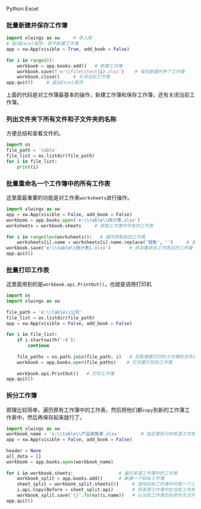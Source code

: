 Python Excel
<a name="Vedf2"></a>
### 批量新建并保存工作簿
```python
import xlwings as xw     # 导入库
# 启动Excel程序，但不新建工作簿
app = xw.App(visible = True, add_book = False)
  
for i in range(6):
    workbook = app.books.add()   # 新建工作簿
    workbook.save(f'e:\\file\\test{i}.xlsx')    # 保存新建的多个工作簿
    workbook.close()     # 关闭当前工作簿
app.quit()     # 退出Excel程序
```
上面的代码是对工作簿最基本的操作，新建工作簿和保存工作簿，还有关闭当前工作簿。
<a name="vjkiS"></a>
### 列出文件夹下所有文件和子文件夹的名称
方便总结和查看文件的。
```python
import os
file_path = 'table'
file_list = os.listdir(file_path)
for i in file_list:
    print(i)
```
<a name="DfaNg"></a>
### 批量重命名一个工作簿中的所有工作表
这里面最重要的功能是对工作表`worksheets`进行操作。
```python
import xlwings as xw
app = xw.App(visible = False, add_book = False)
workbook = app.books.open('e:\\table\\统计表.xlsx')
worksheets = workbook.sheets     # 获取工作簿中所有的工作表
  
for i in range(len(worksheets)):   # 遍历获取到的工作表
    worksheets[i].name = worksheets[i].name.replace('销售', '')     # 重命名工作表
workbook.save('e:\\table\\统计表1.xlsx')       # 另存重命名工作表后的工作簿
app.quit()
```
<a name="PTKmu"></a>
### 批量打印工作表
这里面用到的是`workbook.api.PrintOut()`，也就是调用打印机
```python
import os
import xlwings as xw
  
file_path = 'e:\\table\\公司'
file_list = os.listdir(file_path)
app = xw.App(visible = False, add_book = False)
  
for i in file_list:
    if i.startswith('~$'):
        continue
         
    file_paths = os.path.join(file_path, i)   # 获取需要打印的工作簿的文件路径
    workbook = app.books.open(file_paths)    # 打开要打印的工作簿
     
    workbook.api.PrintOut()   # 打印工作簿
app.quit()
```
<a name="Nq5OG"></a>
### 拆分工作簿
原理比较简单，遍历原有工作簿中的工作表，然后把他们都`copy`到新的工作簿工作表中，然后再保存起来就行了。
```python
import xlwings as xw
workbook_name = 'e:\\table\\产品销售表.xlsx'        # 指定要拆分的来源工作簿
app = xw.App(visible = False, add_book = False)
  
header = None   
all_data = []  
workbook = app.books.open(workbook_name)
  
for i in workbook.sheets:                 # 遍历来源工作簿中的工作表
    workbook_split = app.books.add()      # 新建一个目标工作簿
    sheet_split = workbook_split.sheets[0]     # 选择目标工作簿中的第一个工作表
    i.api.Copy(Before = sheet_split.api)       # 将来源工作簿中的当前工作表复制到目标工作簿的第一个工作表之前
    workbook_split.save('{}'.format(i.name))   # 以当前工作表的名称作为文件名保存目标工作簿
app.quit()
```

